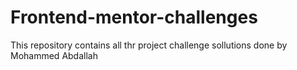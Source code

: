 # Frontend-mentor-challenges
This repository contains all thr project challenge sollutions done by Mohammed Abdallah
